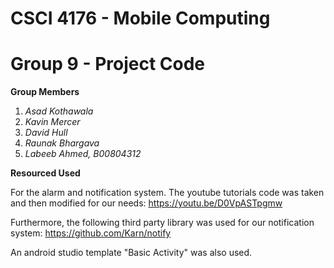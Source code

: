 # CSCI 4176 - Mobile Computing 
# Group 9 - Project Code 

**Group Members**
1. *Asad Kothawala*
2. *Kavin Mercer*
3. *David Hull*
4. *Raunak Bhargava*
5. *Labeeb Ahmed, B00804312*

**Resourced Used**

For the alarm and notification system. The youtube tutorials code was taken and then modified for our needs:
https://youtu.be/D0VpASTpgmw

Furthermore, the following third party library was used for our notification system:
https://github.com/Karn/notify

An android studio template "Basic Activity" was also used. 
